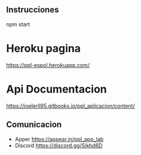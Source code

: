 ## Instrucciones
npm start

# Heroku pagina
https://ppl-espol.herokuapp.com/

# Api Documentacion
https://joelerll95.gitbooks.io/ppl_aplicacion/content/

## Comunicacion
* Apper https://appear.in/ppl_app_lab
* Discord https://discord.gg/Sjkhd6D
